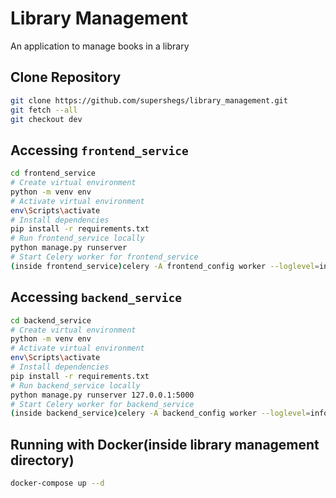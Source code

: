 # Library Management
An application to manage books in a library

## Clone Repository
```sh
git clone https://github.com/supershegs/library_management.git
git fetch --all
git checkout dev
```

## Accessing `frontend_service`
```sh
cd frontend_service
# Create virtual environment
python -m venv env
# Activate virtual environment
env\Scripts\activate
# Install dependencies
pip install -r requirements.txt
# Run frontend_service locally
python manage.py runserver
# Start Celery worker for frontend_service
(inside frontend_service)celery -A frontend_config worker --loglevel=info --pool=solo
```

## Accessing `backend_service`
```sh
cd backend_service
# Create virtual environment
python -m venv env
# Activate virtual environment
env\Scripts\activate
# Install dependencies
pip install -r requirements.txt
# Run backend_service locally
python manage.py runserver 127.0.0.1:5000
# Start Celery worker for backend_service
(inside backend_service)celery -A backend_config worker --loglevel=info --pool=solo
```

## Running with Docker(inside library management directory)
```sh
docker-compose up --d
```
